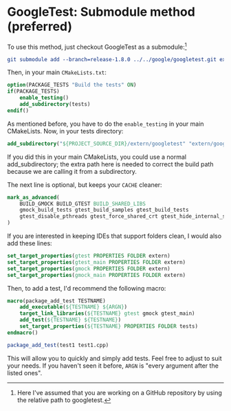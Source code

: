 # GoogleTest: Submodule method (preferred)

To use this method, just checkout GoogleTest as a submodule:[^1]

```cmake
git submodule add --branch=release-1.8.0 ../../google/googletest.git extern/googletest
```

Then, in your main `CMakeLists.txt`:

```cmake
option(PACKAGE_TESTS "Build the tests" ON)
if(PACKAGE_TESTS)
    enable_testing()
    add_subdirectory(tests)
endif()
```

As mentioned before, you have to do the `enable_testing` in your main CMakeLists. Now, in your tests directory:

```cmake
add_subdirectory("${PROJECT_SOURCE_DIR}/extern/googletest" "extern/googletest")
```

If you did this in your main CMakeLists, you could use a normal add_subdirectory; the extra path here is needed to correct the build path because we are calling it from a subdirectory.

The next line is optional, but keeps your `CACHE` cleaner:

```cmake
mark_as_advanced(
    BUILD_GMOCK BUILD_GTEST BUILD_SHARED_LIBS
    gmock_build_tests gtest_build_samples gtest_build_tests
    gtest_disable_pthreads gtest_force_shared_crt gtest_hide_internal_symbols
)
```

If you are interested in keeping IDEs that support folders clean, I would also add these lines:

```cmake
set_target_properties(gtest PROPERTIES FOLDER extern)
set_target_properties(gtest_main PROPERTIES FOLDER extern)
set_target_properties(gmock PROPERTIES FOLDER extern)
set_target_properties(gmock_main PROPERTIES FOLDER extern)
```

Then, to add a test, I'd recommend the following macro:

```cmake
macro(package_add_test TESTNAME)
    add_executable(${TESTNAME} ${ARGN})
    target_link_libraries(${TESTNAME} gtest gmock gtest_main)
    add_test(${TESTNAME} ${TESTNAME})
    set_target_properties(${TESTNAME} PROPERTIES FOLDER tests)
endmacro()

package_add_test(test1 test1.cpp)
```

This will allow you to quickly and simply add tests. Feel free to adjust to suit your needs. If you haven't seen it before, `ARGN` is "every argument after the listed ones".


[^1]: Here I've assumed that you are working on a GitHub repository by using the relative path to googletest.


[CLIUtils/cmake]:  https://github.com/CLIUtils/cmake
[GoogleTest]:      https://github.com/google/googletest
[DownloadProject]: https://github.com/Crascit/DownloadProject
